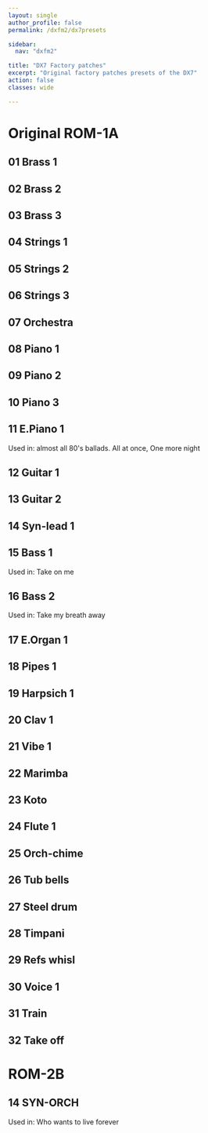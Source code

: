 ```yaml
---
layout: single
author_profile: false
permalink: /dxfm2/dx7presets

sidebar:
  nav: "dxfm2"

title: "DX7 Factory patches"
excerpt: "Original factory patches presets of the DX7"
action: false
classes: wide

---
```

# Original ROM-1A

## 01 Brass 1

## 02 Brass 2

## 03 Brass 3

## 04 Strings 1

## 05 Strings 2

## 06 Strings 3

## 07 Orchestra

## 08 Piano 1

## 09 Piano 2

## 10 Piano 3

## 11 E.Piano 1

Used in: almost all 80's ballads. All at once, One more night

## 12 Guitar 1

## 13 Guitar 2

## 14 Syn-lead 1

## 15 Bass 1

Used in: Take on me

## 16 Bass 2

Used in: Take my breath away

## 17 E.Organ 1

## 18 Pipes 1

## 19 Harpsich 1

## 20 Clav 1

## 21 Vibe 1

## 22 Marimba

## 23 Koto

## 24 Flute 1

## 25 Orch-chime

## 26 Tub bells

## 27 Steel drum

## 28 Timpani

## 29 Refs whisl

## 30 Voice 1

## 31 Train

## 32 Take off

# ROM-2B

## 14 SYN-ORCH

Used in: Who wants to live forever
